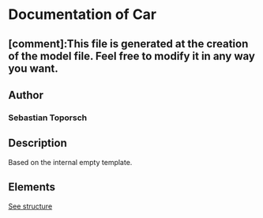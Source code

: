 # Documentation of Car

[comment]:This file is generated at the creation of the model file. Feel free to modify it in any way you want. 
---

## Author
### Sebastian Toporsch

## Description

Based on the internal empty template.

## Elements

[See structure](Car_structure.md)

